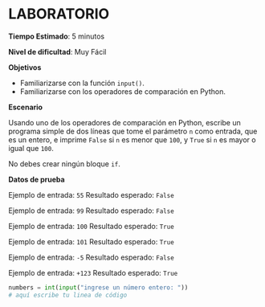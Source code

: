 # LABORATORIO

**Tiempo Estimado**: 5 minutos

**Nivel de dificultad**: Muy Fácil

**Objetivos**

- Familiarizarse con la función `input()`.
- Familiarizarse con los operadores de comparación en Python.

**Escenario**

Usando uno de los operadores de comparación en Python, escribe un programa simple de dos líneas que tome el parámetro `n` como entrada, que es un entero, e imprime `False` si `n` es menor que `100`, y `True` si `n` es mayor o igual que `100`.

No debes crear ningún bloque `if`.

**Datos de prueba**

Ejemplo de entrada: `55`
Resultado esperado: `False`

Ejemplo de entrada: `99`
Resultado esperado: `False`

Ejemplo de entrada: `100`
Resultado esperado: `True`

Ejemplo de entrada: `101`
Resultado esperado: `True`

Ejemplo de entrada: `-5`
Resultado esperado: `False`

Ejemplo de entrada: `+123`
Resultado esperado: `True`

```python
numbers = int(input("ingrese un número entero: "))
# aquí escribe tu linea de código 
```
